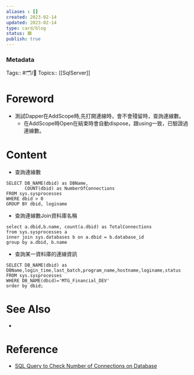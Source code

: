```yaml
---
aliases : []
created: 2023-02-14
updated: 2023-02-14
type: card/blog
status: 🟩
publish: true
---
```

### Metadata
Tags:: #🗂️/🌱️
Topics:: [[SqlServer]]


# Foreword
- 測試Dapper在AddScope時,先打開連線時，會不會殘留時，查詢連線數。
	- 在AddScope時Open在結束時會自動dispose，跟using一致，已驗證過連線數。

# Content
- 查詢連線數
```
SELECT DB_NAME(dbid) as DBName,
       COUNT(dbid) as NumberOfConnections      
FROM sys.sysprocesses
WHERE dbid > 0
GROUP BY dbid, loginame
```
- 查詢連線數Join資料庫名稱
```
select a.dbid,b.name, count(a.dbid) as TotalConnections
from sys.sysprocesses a
inner join sys.databases b on a.dbid = b.database_id
group by a.dbid, b.name
```
- 查詢某一資料庫的連線資訊
```
SELECT DB_NAME(dbid) as DBName,login_time,last_batch,program_name,hostname,loginame,status
FROM sys.sysprocesses
WHERE DB_NAME(dbid)='MTG_Financial_DEV'
order by dbid;
```

# See Also
- 

# Reference
- [SQL Query to Check Number of Connections on Database](https://social.technet.microsoft.com/wiki/contents/articles/22702.sql-query-to-check-number-of-connections-on-database.aspx)